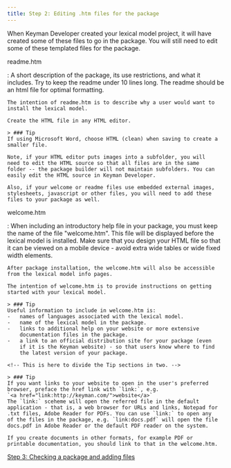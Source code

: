 ```yaml
---
title: Step 2: Editing .htm files for the package
---
```


When Keyman Developer created your lexical model project, it will have
created some of these files to go in the package. You will still need to
edit some of these templated files for the package.

readme.htm

:   A short description of the package, its use restrictions, and what
    it includes. Try to keep the readme under 10 lines long. The readme
    should be an html file for optimal formatting.

    The intention of readme.htm is to describe why a user would want to
    install the lexical model.

    Create the HTML file in any HTML editor.

    > ### Tip
    If using Microsoft Word, choose HTML (clean) when saving to create a
    smaller file.

    Note, if your HTML editor puts images into a subfolder, you will
    need to edit the HTML source so that all files are in the same
    folder -- the package builder will not maintain subfolders. You can
    easily edit the HTML source in Keyman Developer.

    Also, if your welcome or readme files use embedded external images,
    stylesheets, javascript or other files, you will need to add these
    files to your package as well.

welcome.htm

:   When including an introductory help file in your package, you must
    keep the name of the file "welcome.htm". This file will be displayed
    before the lexical model is installed. Make sure that you design
    your HTML file so that it can be viewed on a mobile device - avoid
    extra wide tables or wide fixed width elements.

    After package installation, the welcome.htm will also be accessible
    from the lexical model info pages.

    The intention of welcome.htm is to provide instructions on getting
    started with your lexical model.

    > ### Tip
    Useful information to include in welcome.htm is:
    -   names of languages associated with the lexical model.
    -   name of the lexical model in the package.
    -   links to additional help on your website or more extensive
        documentation files in the package.
    -   a link to an official distribution site for your package (even
        if it is the Keyman website) - so that users know where to find
        the latest version of your package. 

    <!-- This is here to divide the Tip sections in two. -->
    
    > ### Tip
    If you want links to your website to open in the user's preferred
    browser, preface the href link with `link:`, e.g.
    `<a href="link:http://keyman.com/">website</a>`  
    The `link:` sceheme will open the referred file in the default
    application - that is, a web browser for URLs and links, Notepad for
    .txt files, Adobe Reader for PDFs. You can use `link:` to open any
    of the files in the package, e.g. `link:docs.pdf` will open the file
    docs.pdf in Adobe Reader or the default PDF reader on the system.

    If you create documents in other formats, for example PDF or
    printable documentation, you should link to that in the welcome.htm.

[Step 3: Checking a package and adding files](step-3)
